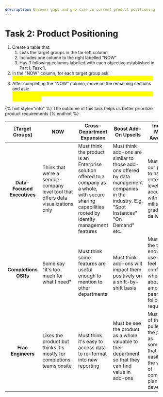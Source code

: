 ```yaml
---
description: Uncover gaps and gap size in current product positioning
---
```


# Task 2: Product Positioning

1. Create a table that:
   1. Lists the target groups in the far-left column
   2. Includes one column to the right labelled "NOW"
   3. Has 3 following columns labelled with each objective established in Part I, Task 1.
2. In the "NOW" column, for each target group ask:\
   _<mark style="color:yellow;">**How does \[target group] currently think and feel about the product?**</mark>_
3. After completing the "NOW" column, move on the remaining sections and ask:\
   _<mark style="color:yellow;">**"To accomplish \[objective], how SHOULD \[target group] think about our product?"**</mark>_

{% hint style="info" %}
The outcome of this task helps us better prioritize product requirements
{% endhint %}

|       \[Target Groups]      | NOW                                                                                | Cross-Department Expansion                                                                                                                                | Boost Add-On Upsells                                                                                                                         | Increase Market Awareness                                                                                                    |
| :-------------------------: | ---------------------------------------------------------------------------------- | --------------------------------------------------------------------------------------------------------------------------------------------------------- | -------------------------------------------------------------------------------------------------------------------------------------------- | ---------------------------------------------------------------------------------------------------------------------------- |
| **Data-Focused Executives** | Think that we're a service-company level tool that offers data visualizations only | Must think the product is an Enterprise solution offered to a company as a whole, with secure sharing capabilities rooted by identity management features | Must think add-ons are similar to those add-ons offered by data management companies in the industry. E.g. "Spot Instances" "On Demand" etc. | Must think our product to have enterprise-level data accuracy with military-grade delivery                                   |
|     **Completions OSRs**    | Some say "it's too much for what I need"                                           | Must think some features are useful enough to mention to other departments                                                                                | Must think add-ons will impact them positively on a shift-by-shift basis                                                                     | Must find the tool easy enough to use so as to feel confident when talking about it among peers (no follow-up required)      |
|      **Frac Engineers**     | Likes the product but thinks it's mostly for completions teams onsite              | Must think it's easy to access data to re-format into new reporting                                                                                       | Must be see the product as a whole valuable to their department so that they can find value in add-ons                                       | Must think of the data pulled from the product as something that can easily join the workflow of completion plan development |
